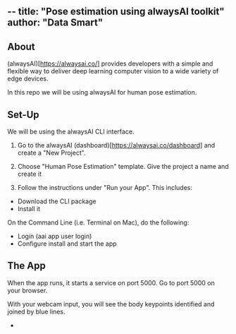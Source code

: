 --
title: "Pose estimation using alwaysAI toolkit"
author: "Data Smart"
---


## About

(alwaysAI)[https://alwaysai.co/] provides developers with a simple and flexible way to deliver deep learning computer vision to a wide variety of edge devices. 

In this repo we will be using alwaysAI for human pose estimation.

## Set-Up 

We will be using the alwaysAI CLI interface. 

1. Go to the alwaysAI (dashboard)[https://alwaysai.co/dashboard] and create a "New Project". 

2. Choose "Human Pose Estimation" template. Give the project a name and create it 

3. Follow the instructions under "Run your App". This includes: 

- Download the CLI  package 
- Install it 

On the Command Line (i.e. Terminal on Mac), do the following: 

- Login (aai app user login)
- Configure install and start the app 

## The App

When the app runs, it starts a service on port 5000. Go to port 5000 on your browser. 

With your webcam input, you will see the body keypoints identified and joined by blue lines. 



- 

